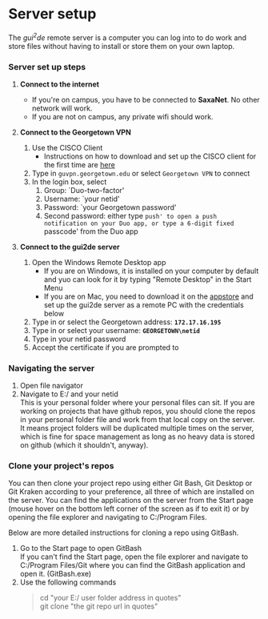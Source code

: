 # Server setup

The _gui<sup>2</sup>de_ remote server is a computer you can log into to do work and store files without having to install or store them on your own laptop.

### Server set up steps

1. **Connect to the internet**   
    - If you're on campus, you have to be connected to **SaxaNet**. No other network will work.  
    - If you are not on campus, any private wifi should work.  
      
1. **Connect to the Georgetown VPN**  
    1. Use the CISCO Client
        - Instructions on how to download and set up the CISCO client for the first time are [here](https://uis.georgetown.edu/security/vpn/)
    1. Type in `guvpn.georgetown.edu` or select `Georgetown VPN` to connect
    1. In the login box, select
        1. Group: `Duo-two-factor'
        1. Username: `your netid'
        1. Password: `your Georgetown password'
        1. Second password: either type `push' to open a push notification on your Duo app, or type a 6-digit fixed `passcode' from the Duo app

1. **Connect to the gui2de server**
    1. Open the Windows Remote Desktop app
        - If you are on Windows, it is installed on your computer by default and yuo can look for it by typing "Remote Desktop" in the Start Menu
        - If you are on Mac, you need to download it on the [appstore](https://apps.apple.com/us/app/microsoft-remote-desktop/id714464092) and set up the gui2de server as a remote PC with the credentials below
    1. Type in or select the Georgetown address: **`172.17.16.195`**
    1. Type in or select your username: **`GEORGETOWN\netid`**
    1. Type in your netid password
    1. Accept the certificate if you are prompted to

### Navigating the server

1. Open file navigator  
1. Navigate to E:/ and your netid  
    This is your personal folder where your personal files can sit. If you are working on projects that have github repos, you should clone the repos in your personal folder file and work from that local copy on the server. It means project folders will be duplicated multiple times on the server, which is fine for space management as long as no heavy data is stored on github (which it shouldn't, anyway).

### Clone your project's repos  

You can then clone your project repo using either Git Bash, Git Desktop or Git Kraken according to your preference, all three of which are installed on the server. You can find the applications on the server from the Start page (mouse hover on the bottom left corner of the screen as if to exit it) or by opening the file explorer and navigating to C:/Program Files.

Below are more detailed instructions for cloning a repo using GitBash.

1. Go to the Start page to open GitBash  
    If you can't find the Start page, open the file explorer and navigate to C:/Program Files/Git where you can find the GitBash application and open it. (GitBash.exe)
1. Use the following commands
    > cd "your E:/ user folder address in quotes"  
    > git clone "the git repo url in quotes"
